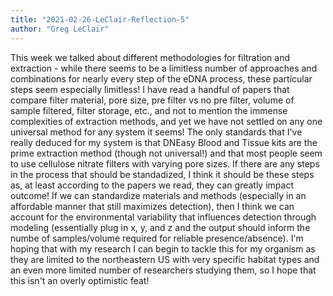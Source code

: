 ```yaml
---
title: "2021-02-26-LeClair-Reflection-5"
author: "Greg LeClair"
---
```


This week we talked about different methodologies for filtration and extraction - while there seems to be a limitless number of approaches and combinations for nearly every step of the eDNA process, these particular steps seem especially limitless! I have read a handful of papers that compare filter material, pore size, pre filter vs no pre filter, volume of sample filtered, filter storage, etc., and not to mention the immense complexities of extraction methods, and yet we have not settled on any one universal method for any system it seems! The only standards that I've really deduced for my system is that DNEasy Blood and Tissue kits are the prime extraction method (though not universal!) and that most people seem to use cellulose nitrate filters with varying pore sizes. If there are any steps in the process that should be standadized, I think it should be these steps as, at least according to the papers we read, they can greatly impact outcome! If we can standardize materials and methods (especially in an affordable manner that still maximizes detection), then I think we can account for the environmental variability that influences detection through modeling (essentially plug in x, y, and z and the output should inform the numbe of samples/volume required for reliable presence/absence). I'm hoping that with my research I can begin to tackle this for my organism as they are limited to the northeastern US with very specific habitat types and an even more limited number of researchers studying them, so I hope that this isn't an overly optimistic feat!
